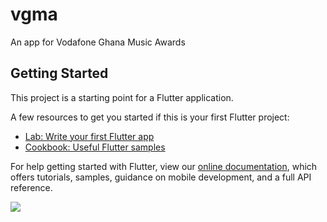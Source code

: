 # vgma

An app for Vodafone Ghana Music Awards

## Getting Started

This project is a starting point for a Flutter application.

A few resources to get you started if this is your first Flutter project:

- [Lab: Write your first Flutter app](https://flutter.dev/docs/get-started/codelab)
- [Cookbook: Useful Flutter samples](https://flutter.dev/docs/cookbook)

For help getting started with Flutter, view our
[online documentation](https://flutter.dev/docs), which offers tutorials,
samples, guidance on mobile development, and a full API reference.

<img src="https://repository-images.githubusercontent.com/304080761/f753e400-0e43-11eb-9787-7f4f7c966f39"></a>
